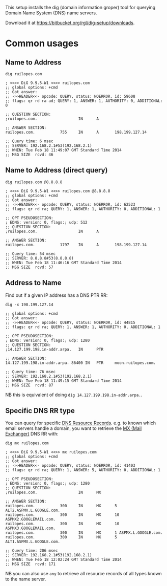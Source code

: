 This setup installs the dig (domain information groper) tool for querying Domain Name System (DNS) name servers.

Download it at https://bitbucket.org/rgl/dig-setup/downloads.


# Common usages


## Name to Address

    dig ruilopes.com

```
; <<>> DiG 9.9.5-W1 <<>> ruilopes.com
;; global options: +cmd
;; Got answer:
;; ->>HEADER<<- opcode: QUERY, status: NOERROR, id: 59608
;; flags: qr rd ra ad; QUERY: 1, ANSWER: 1, AUTHORITY: 0, ADDITIONAL: 0

;; QUESTION SECTION:
;ruilopes.com.                  IN      A

;; ANSWER SECTION:
ruilopes.com.           755     IN      A       198.199.127.14

;; Query time: 6 msec
;; SERVER: 192.168.2.1#53(192.168.2.1)
;; WHEN: Tue Feb 18 11:49:07 GMT Standard Time 2014
;; MSG SIZE  rcvd: 46
```


## Name to Address (direct query)

    dig ruilopes.com @8.8.8.8

```
; <<>> DiG 9.9.5-W1 <<>> ruilopes.com @8.8.8.8
;; global options: +cmd
;; Got answer:
;; ->>HEADER<<- opcode: QUERY, status: NOERROR, id: 62523
;; flags: qr rd ra; QUERY: 1, ANSWER: 1, AUTHORITY: 0, ADDITIONAL: 1

;; OPT PSEUDOSECTION:
; EDNS: version: 0, flags:; udp: 512
;; QUESTION SECTION:
;ruilopes.com.                  IN      A

;; ANSWER SECTION:
ruilopes.com.           1797    IN      A       198.199.127.14

;; Query time: 54 msec
;; SERVER: 8.8.8.8#53(8.8.8.8)
;; WHEN: Tue Feb 18 11:46:16 GMT Standard Time 2014
;; MSG SIZE  rcvd: 57
```


## Address to Name

Find out if a given IP address has a DNS PTR RR:

	dig -x 198.199.127.14

```
;; global options: +cmd
;; Got answer:
;; ->>HEADER<<- opcode: QUERY, status: NOERROR, id: 44815
;; flags: qr rd ra; QUERY: 1, ANSWER: 1, AUTHORITY: 0, ADDITIONAL: 1

;; OPT PSEUDOSECTION:
; EDNS: version: 0, flags:; udp: 1280
;; QUESTION SECTION:
;14.127.199.198.in-addr.arpa.   IN      PTR

;; ANSWER SECTION:
14.127.199.198.in-addr.arpa. 86400 IN   PTR     moon.ruilopes.com.

;; Query time: 76 msec
;; SERVER: 192.168.2.1#53(192.168.2.1)
;; WHEN: Tue Feb 18 11:49:15 GMT Standard Time 2014
;; MSG SIZE  rcvd: 87
```

NB this is equivalent of doing `dig 14.127.199.198.in-addr.arpa.`.


## Specific DNS RR type

You can query for specific [DNS Resource Records](http://en.wikipedia.org/wiki/Resource_record#DNS_resource_records). e.g. to known which email servers handle a domain, you want to retrieve the [MX (Mail Exchanger)](http://en.wikipedia.org/wiki/MX_record) DNS RR with:

	dig mx ruilopes.com

```
; <<>> DiG 9.9.5-W1 <<>> mx ruilopes.com
;; global options: +cmd
;; Got answer:
;; ->>HEADER<<- opcode: QUERY, status: NOERROR, id: 41403
;; flags: qr rd ra; QUERY: 1, ANSWER: 5, AUTHORITY: 0, ADDITIONAL: 1

;; OPT PSEUDOSECTION:
; EDNS: version: 0, flags:; udp: 1280
;; QUESTION SECTION:
;ruilopes.com.                  IN      MX

;; ANSWER SECTION:
ruilopes.com.           300     IN      MX      5 ALT2.ASPMX.L.GOOGLE.com.
ruilopes.com.           300     IN      MX      10 ASPMX2.GOOGLEMAIL.com.
ruilopes.com.           300     IN      MX      10 ASPMX3.GOOGLEMAIL.com.
ruilopes.com.           300     IN      MX      1 ASPMX.L.GOOGLE.com.
ruilopes.com.           300     IN      MX      5 ALT1.ASPMX.L.GOOGLE.com.

;; Query time: 206 msec
;; SERVER: 192.168.2.1#53(192.168.2.1)
;; WHEN: Tue Feb 18 12:02:24 GMT Standard Time 2014
;; MSG SIZE  rcvd: 171
```

NB you can also use `any` to retrieve all resource records of all types known to the name server.
